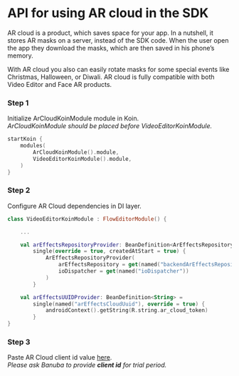 # API for using AR cloud in the SDK

AR cloud is a product, which saves space for your app. In a nutshell, it stores AR masks on a server, instead of the SDK code. When the user open the app they download the masks, which are then saved in his phone’s memory.  

With AR cloud you also can easily rotate masks for some special events like Christmas, Halloween, or Diwali.
AR cloud is fully compatible with both Video Editor and Face AR products.

### Step 1

Initialize ArCloudKoinModule module in Koin.  
*ArCloudKoinModule should be placed before VideoEditorKoinModule.*

```kotlin
startKoin {
    modules(
        ArCloudKoinModule().module,
        VideoEditorKoinModule().module,
    )
}
```

### Step 2

Configure AR Cloud dependencies in DI layer.

```kotlin
class VideoEditorKoinModule : FlowEditorModule() {

    ...

    val arEffectsRepositoryProvider: BeanDefinition<ArEffectsRepositoryProvider> =
        single(override = true, createdAtStart = true) {
            ArEffectsRepositoryProvider(
                arEffectsRepository = get(named("backendArEffectsRepository")),
                ioDispatcher = get(named("ioDispatcher"))
            )
        }

    val arEffectsUUIDProvider: BeanDefinition<String> =
        single(named("arEffectsCloudUuid"), override = true) {
            androidContext().getString(R.string.ar_cloud_token)
        }
}
```

### Step 3

Paste AR Cloud client id value [here](../app/src/main/res/values/strings.xml#L14).  
*Please ask Banuba to provide **client id** for trial period.*